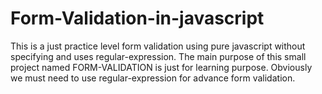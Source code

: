# Form-Validation-in-javascript
This is a just practice level form validation using pure javascript without specifying and uses regular-expression.
The main purpose of this small project named FORM-VALIDATION is just for learning purpose. Obviously we must need to use regular-expression for advance 
form validation.
